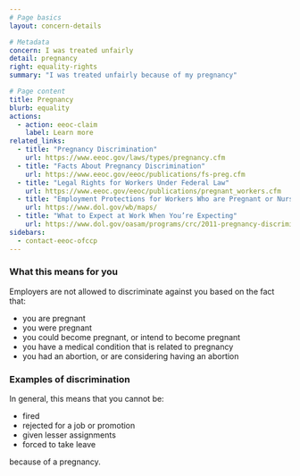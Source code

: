 ```yaml
---
# Page basics
layout: concern-details

# Metadata
concern: I was treated unfairly
detail: pregnancy
right: equality-rights
summary: "I was treated unfairly because of my pregnancy"

# Page content
title: Pregnancy
blurb: equality
actions:
  - action: eeoc-claim
    label: Learn more
related_links:
  - title: "Pregnancy Discrimination"
    url: https://www.eeoc.gov/laws/types/pregnancy.cfm
  - title: "Facts About Pregnancy Discrimination"
    url: https://www.eeoc.gov/eeoc/publications/fs-preg.cfm
  - title: "Legal Rights for Workers Under Federal Law"
    url: https://www.eeoc.gov/eeoc/publications/pregnant_workers.cfm
  - title: "Employment Protections for Workers Who are Pregnant or Nursing"
    url: https://www.dol.gov/wb/maps/
  - title: "What to Expect at Work When You’re Expecting"
    url: https://www.dol.gov/oasam/programs/crc/2011-pregnancy-discrimination.htm
sidebars:
  - contact-eeoc-ofccp
---
```


### What this means for you

Employers are not allowed to discriminate against you based on the fact that:

- you are pregnant
- you were pregnant
- you could become pregnant, or intend to become pregnant
- you have a medical condition that is related to pregnancy
- you had an abortion, or are considering having an abortion

### Examples of discrimination

In general, this means that you cannot be:

- fired
- rejected for a job or promotion
- given lesser assignments
- forced to take leave

because of a pregnancy.
